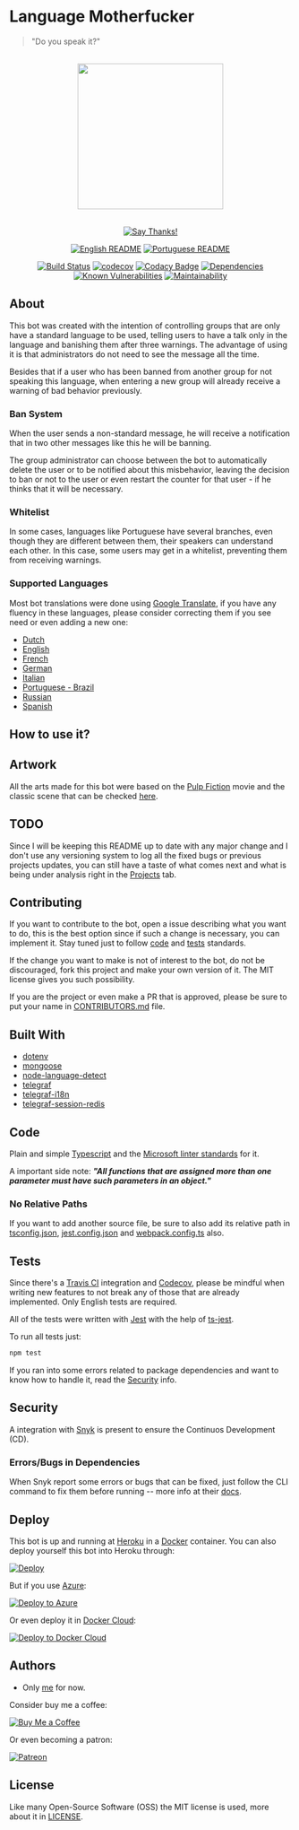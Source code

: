# Language Motherfucker
> "Do you speak it?"

<div align = "center">
<br>
<img src="./others/img/logo/logo.png" height=260>
<br>
<br>

[![Say Thanks!](https://img.shields.io/badge/Say%20Thanks-!-1EAEDB.svg?longCache=true&style=for-the-badge)](https://saythanks.io/to/Fazendaaa)

[![English README](https://img.shields.io/badge/Language-EN-blue.svg?longCache=true&style=for-the-badge)](./README.md)
[![Portuguese README](https://img.shields.io/badge/Linguagem-PT-green.svg?longCache=true&style=for-the-badge)](./README.PT.md)

[![Build Status](https://img.shields.io/travis/Fazendaaa/LanguageMotherfucker.svg?style=flat-square)](https://travis-ci.org/Fazendaaa/LanguageMotherfucker)
[![codecov](https://img.shields.io/codecov/c/github/Fazendaaa/LanguageMotherfucker.svg?style=flat-square)](https://codecov.io/gh/Fazendaaa/LanguageMotherfucker)
[![Codacy Badge](https://img.shields.io/codacy/grade/6d64b00364bf413980280bd4e55d6115.svg?style=flat-square)](https://www.codacy.com/project/Fazendaaa/LanguageMotherfucker/dashboard?utm_source=github.com&amp;utm_medium=referral&amp;utm_content=Fazendaaa/LanguageMotherfucker&amp;utm_campaign=Badge_Grade_Dashboard)
[![Dependencies](https://david-dm.org/Fazendaaa/LanguageMotherfucker.svg?style=flat-square)](https://codeclimate.com/github/Fazendaaa/LanguageMotherfucker/master/package.json)
[![Known Vulnerabilities](https://snyk.io/test/github/Fazendaaa/LanguageMotherfucker/badge.svg?style=flat-square&targetFile=package.json)](https://snyk.io/test/github/Fazendaaa/LanguageMotherfucker?targetFile=package.json)
[![Maintainability](https://api.codeclimate.com/v1/badges/a6a00d50601938edfdad/maintainability)](https://codeclimate.com/github/Fazendaaa/LanguageMotherfucker/maintainability)

</div>

## About
This bot was created with the intention of controlling groups that are only have a standard language to be used, telling users to have a talk only in the language and banishing them after three warnings. The advantage of using it is that administrators do not need to see the message all the time.

Besides that if a user who has been banned from another group for not speaking this language, when entering a new group will already receive a warning of bad behavior previously.

### Ban System
When the user sends a non-standard message, he will receive a notification that in two other messages like this he will be banning.

The group administrator can choose between the bot to automatically delete the user or to be notified about this misbehavior, leaving the decision to ban or not to the user or even restart the counter for that user - if he thinks that it will be necessary.

### Whitelist
In some cases, languages ​​like Portuguese have several branches, even though they are different between them, their speakers can understand each other. In this case, some users may get in a whitelist, preventing them from receiving warnings.

### Supported Languages
Most bot translations were done using [Google Translate](https://translate.google.com/), if you have any fluency in these languages, please consider correcting them if you see need or even adding a new one:

* [Dutch](./others/locales/nl.yaml)
* [English](./others/locales/en.yaml)
* [French](./others/locales/fr.yaml)
* [German](./others/locales/de.yaml)
* [Italian](./others/locales/it.yaml)
* [Portuguese - Brazil](./others/locales/pt.yaml)
* [Russian](./others/locales/ru.yaml)
* [Spanish](./others/locales/es.yaml)

## How to use it?

## Artwork
All the arts made for this bot were based on the [Pulp Fiction](https://www.imdb.com/title/tt0110912/) movie and the classic scene that can be checked [here](https://youtu.be/a0x6vIAtFcI).

## TODO
Since I will be keeping this README up to date with any major change and I don't use any versioning system to log all the fixed bugs or previous projects updates, you can still have a taste of what comes next and what is being under analysis right in the [Projects](https://github.com/Fazendaaa/LanguageMotherfucker/projects/) tab.

## Contributing
If you want to contribute to the bot, open a issue describing what you want to do, this is the best option since if such a change is necessary, you can implement it. Stay tuned just to follow [code](#code) and [tests](#tests) standards.

If the change you want to make is not of interest to the bot, do not be discouraged, fork this project and make your own version of it. The MIT license gives you such possibility.

If you are the project or even make a PR that is approved, please be sure to put your name in [CONTRIBUTORS.md](./CONTRIBUTORS.md) file.

## Built With
* [dotenv](https://github.com/motdotla/dotenv)
* [mongoose](https://github.com/Automattic/mongoose)
* [node-language-detect](https://github.com/FGRibreau/node-language-detect)
* [telegraf](https://github.com/telegraf/telegraf)
* [telegraf-i18n](https://github.com/telegraf/telegraf-i18n)
* [telegraf-session-redis](https://github.com/telegraf/telegraf-session-redis)

## Code
Plain and simple [Typescript](http://typescriptlang.org/) and the [Microsoft linter standards](https://github.com/Microsoft/tslint-microsoft-contrib) for it.

A important side note: _**"All functions that are assigned more than one parameter must have such parameters in an object."**_

### No Relative Paths
If you want to add another source file, be sure to also add its relative path in [tsconfig.json](./tsconfig.json), [jest.config.json](./jest.config.json) and [webpack.config.ts](./webpack.config.ts) also.

## Tests
Since there's a [Travis CI](http://travis-ci.org/) integration and [Codecov](https://codecov.io/), please be mindful when writing new features to not break any of those that are already implemented. Only English tests are required.

All of the tests were written with [Jest](https://facebook.github.io/jest/) with the help of [ts-jest](https://github.com/kulshekhar/ts-jest).

To run all tests just:

```bash
npm test
```

If you ran into some errors related to package dependencies and want to know how to handle it, read the [Security](##security) info.

## Security
A integration with [Snyk](https://snyk.io/) is present to ensure the Continuos Development (CD).

### Errors/Bugs in Dependencies
When Snyk report some errors or bugs that can be fixed, just follow the CLI command to fix them before running -- more info at their [docs](https://github.com/snyk/snyk#cli).

## Deploy
This bot is up and running at [Heroku](http://heroku.com/) in a [Docker](https://www.docker.com/) container. You can also deploy yourself this bot into Heroku through:

[![Deploy](https://www.herokucdn.com/deploy/button.svg)](https://heroku.com/deploy?template=https://github.com/Fazendaaa/LanguageMotherfucker)

But if you use [Azure](https://azure.microsoft.com/):

[![Deploy to Azure](https://azuredeploy.net/deploybutton.png)](https://azuredeploy.net/?repository=https://github.com/Fazendaaa/LanguageMotherfucker/tree/master)

Or even deploy it in [Docker Cloud](https://cloud.docker.com/):

[![Deploy to Docker Cloud](https://files.cloud.docker.com/images/deploy-to-dockercloud.svg)](https://cloud.docker.com/stack/deploy/?repo=https://github.com/Fazendaaa/LanguageMotherfucker/tree/master)

## Authors
* Only [me](https://github.com/Fazendaaa) for now.

Consider buy me a coffee:

[![Buy Me a Coffee](https://www.buymeacoffee.com/assets/img/custom_images/orange_img.png)](https://www.buymeacoffee.com/Fazenda)

Or even becoming a patron:

[![Patreon](https://c5.patreon.com/external/logo/become_a_patron_button.png)](https://www.patreon.com/Fazenda/overview)

## License
Like many Open-Source Software (OSS) the MIT license is used, more about it in [LICENSE](./LICENSE).
